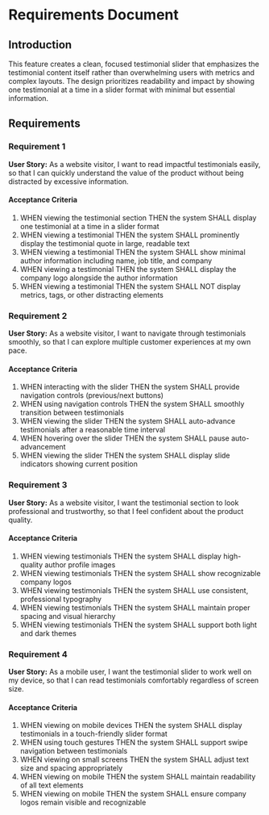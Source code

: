 # Requirements Document

## Introduction

This feature creates a clean, focused testimonial slider that emphasizes the testimonial content itself rather than overwhelming users with metrics and complex layouts. The design prioritizes readability and impact by showing one testimonial at a time in a slider format with minimal but essential information.

## Requirements

### Requirement 1

**User Story:** As a website visitor, I want to read impactful testimonials easily, so that I can quickly understand the value of the product without being distracted by excessive information.

#### Acceptance Criteria

1. WHEN viewing the testimonial section THEN the system SHALL display one testimonial at a time in a slider format
2. WHEN viewing a testimonial THEN the system SHALL prominently display the testimonial quote in large, readable text
3. WHEN viewing a testimonial THEN the system SHALL show minimal author information including name, job title, and company
4. WHEN viewing a testimonial THEN the system SHALL display the company logo alongside the author information
5. WHEN viewing a testimonial THEN the system SHALL NOT display metrics, tags, or other distracting elements

### Requirement 2

**User Story:** As a website visitor, I want to navigate through testimonials smoothly, so that I can explore multiple customer experiences at my own pace.

#### Acceptance Criteria

1. WHEN interacting with the slider THEN the system SHALL provide navigation controls (previous/next buttons)
2. WHEN using navigation controls THEN the system SHALL smoothly transition between testimonials
3. WHEN viewing the slider THEN the system SHALL auto-advance testimonials after a reasonable time interval
4. WHEN hovering over the slider THEN the system SHALL pause auto-advancement
5. WHEN viewing the slider THEN the system SHALL display slide indicators showing current position

### Requirement 3

**User Story:** As a website visitor, I want the testimonial section to look professional and trustworthy, so that I feel confident about the product quality.

#### Acceptance Criteria

1. WHEN viewing testimonials THEN the system SHALL display high-quality author profile images
2. WHEN viewing testimonials THEN the system SHALL show recognizable company logos
3. WHEN viewing testimonials THEN the system SHALL use consistent, professional typography
4. WHEN viewing testimonials THEN the system SHALL maintain proper spacing and visual hierarchy
5. WHEN viewing testimonials THEN the system SHALL support both light and dark themes

### Requirement 4

**User Story:** As a mobile user, I want the testimonial slider to work well on my device, so that I can read testimonials comfortably regardless of screen size.

#### Acceptance Criteria

1. WHEN viewing on mobile devices THEN the system SHALL display testimonials in a touch-friendly slider format
2. WHEN using touch gestures THEN the system SHALL support swipe navigation between testimonials
3. WHEN viewing on small screens THEN the system SHALL adjust text size and spacing appropriately
4. WHEN viewing on mobile THEN the system SHALL maintain readability of all text elements
5. WHEN viewing on mobile THEN the system SHALL ensure company logos remain visible and recognizable